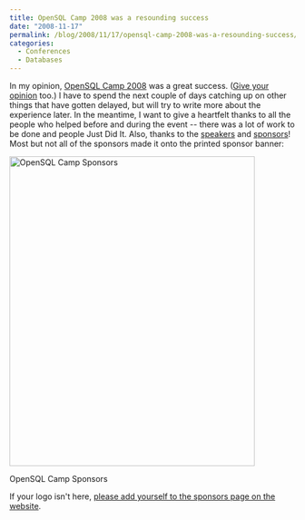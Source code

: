 ```yaml
---
title: OpenSQL Camp 2008 was a resounding success
date: "2008-11-17"
permalink: /blog/2008/11/17/opensql-camp-2008-was-a-resounding-success/
categories:
  - Conferences
  - Databases
---
```

In my opinion, [OpenSQL Camp 2008][1] was a great success. ([Give your opinion][2] too.) I have to spend the next couple of days catching up on other things that have gotten delayed, but will try to write more about the experience later. In the meantime, I want to give a heartfelt thanks to all the people who helped before and during the event -- there was a lot of work to be done and people Just Did It. Also, thanks to the [speakers][3] and [sponsors][4]! Most but not all of the sponsors made it onto the printed sponsor banner:

<div id="attachment_682" class="wp-caption aligncenter" style="width: 442px">
  <img src="http://www.xaprb.com/blog/wp-content/uploads/2008/11/opensql_camp_sponsors_poster.png" alt="OpenSQL Camp Sponsors" title="OpenSQL Camp Sponsors" width="432" height="546" class="size-full wp-image-682" /><p class="wp-caption-text">
    OpenSQL Camp Sponsors
  </p>
</div>

If your logo isn't here, [please add yourself to the sponsors page on the website][4].

 [1]: http://www.opensqlcamp.org/index.php?title=Events/2008/
 [2]: http://www.opensqlcamp.org/index.php?title=Events/2008/Feedback
 [3]: http://www.opensqlcamp.org/index.php?title=Events/2008/Sessions
 [4]: http://www.opensqlcamp.org/index.php?title=Events/2008/Sponsors
